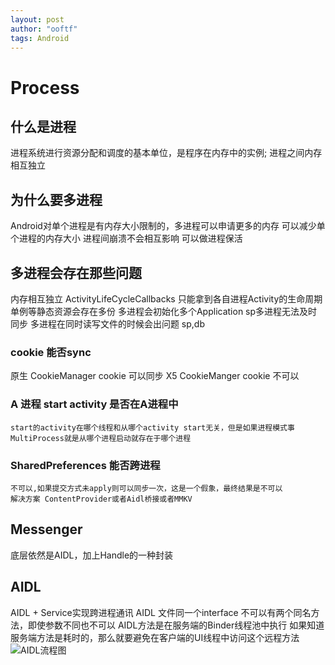```yaml
---
layout: post
author: "ooftf"
tags: Android
---
```


# Process
## 什么是进程
进程系统进行资源分配和调度的基本单位，是程序在内存中的实例;
进程之间内存相互独立


## 为什么要多进程
Android对单个进程是有内存大小限制的，多进程可以申请更多的内存
可以减少单个进程的内存大小
进程间崩溃不会相互影响
可以做进程保活
## 多进程会存在那些问题
内存相互独立
    ActivityLifeCycleCallbacks 只能拿到各自进程Activity的生命周期
    单例等静态资源会存在多份
    多进程会初始化多个Application
    sp多进程无法及时同步
多进程在同时读写文件的时候会出问题
sp,db
### cookie 能否sync
原生 CookieManager cookie 可以同步
X5  CookieManger cookie 不可以
### A 进程 start activity 是否在A进程中
    start的activity在哪个线程和从哪个activity start无关，但是如果进程模式事MultiProcess就是从哪个进程启动就存在于哪个进程
### SharedPreferences 能否跨进程
    不可以,如果提交方式未apply则可以同步一次，这是一个假象，最终结果是不可以
    解决方案 ContentProvider或者Aidl桥接或者MMKV

## Messenger
底层依然是AIDL，加上Handle的一种封装
## AIDL
AIDL + Service实现跨进程通讯
AIDL 文件同一个interface 不可以有两个同名方法，即使参数不同也不可以
    AIDL方法是在服务端的Binder线程池中执行
    如果知道服务端方法是耗时的，那么就要避免在客户端的UI线程中访问这个远程方法
![AIDL流程图](http://assets.processon.com/chart_image/5c6f5920e4b0f0908a9d2f6d.png)
